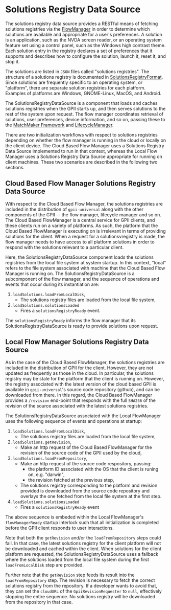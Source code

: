 # Solutions Registry Data Source

The solutions registry data source provides a RESTful means of fetching
solutions registries via the [FlowManager](FlowManager.md) in order to determine
which solutions are available and appropriate for a user's preferences.  A
solution is an application, such as the NVDA screen reader, or an operating
system feature set using a control panel, such as the Windows high contrast
theme.  Each solution entry in the registry declares a set of preferences that
it supports and describes how to configure the solution, launch it, reset it,
and stop it.

The solutions are listed in `JSON` files called "solutions registries".  The
structure of a solutions registry is documented in
[SolutionsRegistryFormat](SolutionsRegistryFormat.md).  Since solutions are
frequently specific to an operating system, or "platform", there are separate
solution registries for each platform.  Examples of platforms are Windows,
GNOME-Linux, MacOS, and Android.

The SolutionsRegistryDataSource is a component that loads and caches
solutions registries when the GPII starts up, and then serves solutions to the
rest of the system upon request.  The flow manager coordinates retrieval of
solutions, user preferences, device information, and so on, passing these to the
[MatchMaker Framework](MatchMakerFramework.md) and [LifecycleManager](LifecycleManager.md).

There are two initialization workflows with respect to solutions registries
depending on whether the flow manager is running in the cloud or locally on the
client device.  The Cloud Based Flow Manager uses a Solutions Registry Data
Source implemented to run in that context, whereas the Local Flow Manager uses a
Solutions Registry Data Source appropriate for running on client machines.
These two scenarios are described in the following two sections.

## Cloud Based Flow Manager Solutions Registry Data Source

With respect to the Cloud Based Flow Manager, the solutions registries are
included in the distribution of `gpii-universal` along with the other components
of the GPII -- the flow manager, lifecycle manager and so on.  The Cloud Based
FlowManager is a central service for GPII clients, and these clients run on a
variety of platforms.  As such, the platform that the Cloud Based FlowManager is
executing on is irrelevant in terms of providing solutions for the client.  When
a request for a solutionsvregistry is made, the flow manager needs to have
access to all platform solutions in order to respond with the solutions relevant
to a particular client.

Here, the SolutionsRegistryDataSource component loads the solutions
registries from the local file system at system startup.  In this context,
"local" refers to the file system associated with machine that the Cloud Based
Flow Manager is running on.  The SolutionsRegistryDataSource is a
subcomponent of the flow manager, and the sequence of operations and
events that occur during its instantiation are:

<ol>
<li><code>loadSolutions.loadFromLocalDisk</code>,
  <ul>
  <li>The solutions registry files are loaded from the local file system,</li>
  </ul>
</li>
<li><code>loadSolutions.solutionsLoaded</code>
  <ul>
  <li>Fires a <code>solutionsRegistryReady</code> event.</li>
  </ul>
</li>
</ol>

The `solutionsRegistryReady` informs the flow manager that its
SolutionsRegistryDataSource is ready to provide solutions upon request.

## Local Flow Manager Solutions Registry Data Source

As in the case of the Cloud Based FlowManager, the solutions registries are
included in the distribution of GPII for the client.  However, they are not
updated as frequently as those in the cloud.  In particular, the solutions
registry may be stale for the platform that the client is running on.  However,
the registry associated with the latest version of the cloud based GPII is
available in `gpii-universal`'s source code repository (github), and can be
downloaded from there.  In this regard, the Cloud Based FlowManager provides a
`/revision` end-point that responds with the full `SHA256` of the revision of
the source associated with the latest solutions registries.

The SolutionsRegistryDataSource associated with the Local FlowManager uses the
following sequence of events and operations at startup:

<ol>
<li><code>loadSolutions.loadFromLocalDisk</code>,
  <ul>
  <li>The solutions registry files are loaded from the local file system,</li>
  </ul>
</li>
<li><code>loadSolutions.getRevision</code>,
  <ul>
  <li>Make an http request of the Cloud Based FlowManager for the revision of
      the source code of the GPII used by the cloud,
  </li>
  </ul>
</li>
<li><code>loadSolutions.loadFromRepository</code>,
  <ul>
  <li>Make an http request of the source code respository, passing:
    <ul>
    <li>the platform ID associated with the OS that the client is runing on,
        e.g. "darwin",
    </li>
    <li>the revision fetched at the previous step,</li>
    </ul>
  </li>
  <li>The solutions registry corresponding to the platform and revision provided
      is downloaded from the source code repository and overlays the one fetched
      from the local file system at the first step.
  </li>
  </ul>
</li>
<li><code>loadSolutions.solutionsLoaded</code>
  <ul>
  <li>Fires a <code>solutionsRegistryReady</code> event</li>
  </ul>
</li>
</ol>

The above sequence is embeded within the Local FlowManager's `flowManagerReady`
startup interlock such that all initialization is completed before the GPII
client responds to user interactions.

Note that both the `getRevision` and/or the `loadFromRepository` steps could
fail.  In that case, the latest solutions registry for the client platform will
not be downloaded and cached within the client.  When solutions for the client
platform are requested, the SolutionsRegistryDataSource uses a fallback where
the solutions loaded from the local file system during the first
`loadFromLocalDisk` step are provided.

Further note that the `getRevision` step feeds its result into the
`loadFromRepository` step.  The revision is necessary to fetch the
correct solutions registry from the repository. If a developer wants to avoid
that, they can set the `cloudURL` of the `GpiiRevisionRequester` to `null`,
effectively stopping the entire sequence.  No solutions registry will be
downloaded from the repository in that case.
